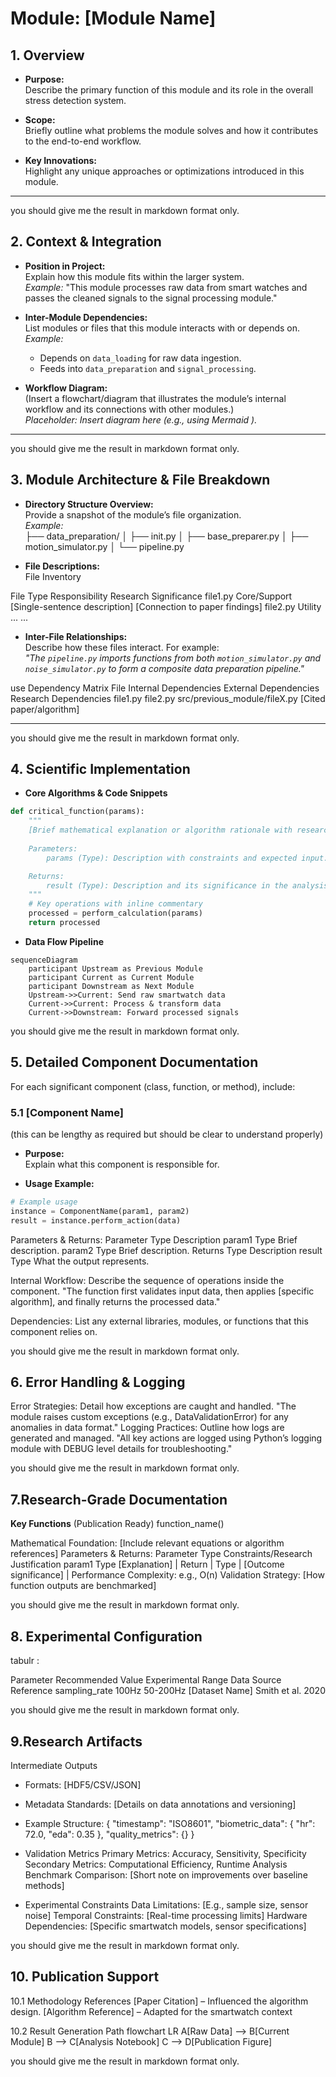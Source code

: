 # Module: [Module Name]

## 1. Overview
- **Purpose:**  
  Describe the primary function of this module and its role in the overall stress detection system.

- **Scope:**  
  Briefly outline what problems the module solves and how it contributes to the end-to-end workflow.

- **Key Innovations:**  
  Highlight any unique approaches or optimizations introduced in this module.

---
you should give me the result in markdown format only.

## 2. Context & Integration
- **Position in Project:**  
  Explain how this module fits within the larger system.  
  _Example:_ "This module processes raw data from smart watches and passes the cleaned signals to the signal processing module."

- **Inter-Module Dependencies:**  
  List modules or files that this module interacts with or depends on.  
  _Example:_  
  - Depends on `data_loading` for raw data ingestion.  
  - Feeds into `data_preparation` and `signal_processing`.

- **Workflow Diagram:**  
  (Insert a flowchart/diagram that illustrates the module’s internal workflow and its connections with other modules.)  
  _Placeholder: Insert diagram here (e.g., using Mermaid )._

---
you should give me the result in markdown format only.

## 3. Module Architecture & File Breakdown
- **Directory Structure Overview:**  
  Provide a snapshot of the module’s file organization.  
  _Example:_  
├── data_preparation/ │ ├── init.py │ ├── base_preparer.py │ ├── motion_simulator.py │ └── pipeline.py


- **File Descriptions:**  
File Inventory

File	Type	Responsibility	Research Significance
file1.py	Core/Support	[Single-sentence description]	[Connection to paper findings]
file2.py	Utility	...	...

- **Inter-File Relationships:**  
Describe how these files interact. For example:  
_"The `pipeline.py` imports functions from both `motion_simulator.py` and `noise_simulator.py` to form a composite data preparation pipeline."_

use Dependency Matrix
File	Internal Dependencies	External Dependencies	Research Dependencies
file1.py	file2.py	src/previous_module/fileX.py	[Cited paper/algorithm]

-----
you should give me the result in markdown format only.

## 4. Scientific Implementation
- **Core Algorithms & Code Snippets**
```python
def critical_function(params):
    """
    [Brief mathematical explanation or algorithm rationale with research context]
    
    Parameters:
        params (Type): Description with constraints and expected input.

    Returns:
        result (Type): Description and its significance in the analysis.
    """
    # Key operations with inline commentary
    processed = perform_calculation(params)
    return processed

```

- **Data Flow Pipeline**
```mermaid
sequenceDiagram
    participant Upstream as Previous Module
    participant Current as Current Module
    participant Downstream as Next Module
    Upstream->>Current: Send raw smartwatch data
    Current->>Current: Process & transform data
    Current->>Downstream: Forward processed signals
```
you should give me the result in markdown format only.

## 5. Detailed Component Documentation
For each significant component (class, function, or method), include:

### 5.1 [Component Name]
(this can be lengthy as required but should be clear to understand properly)
- **Purpose:**  
Explain what this component is responsible for.

- **Usage Example:**  
```python
# Example usage
instance = ComponentName(param1, param2)
result = instance.perform_action(data)
```
Parameters & Returns:
Parameter	Type	Description
param1	Type	Brief description.
param2	Type	Brief description.
Returns	Type	Description
result	Type	What the output represents.

Internal Workflow:
Describe the sequence of operations inside the component.
"The function first validates input data, then applies [specific algorithm], and finally returns the processed data."

Dependencies:
List any external libraries, modules, or functions that this component relies on.

you should give me the result in markdown format only.

## 6. Error Handling & Logging

Error Strategies:
Detail how exceptions are caught and handled.
"The module raises custom exceptions (e.g., DataValidationError) for any anomalies in data format."
Logging Practices:
Outline how logs are generated and managed.
"All key actions are logged using Python’s logging module with DEBUG level details for troubleshooting."

you should give me the result in markdown format only.

## 7.Research-Grade Documentation
**Key Functions** (Publication Ready)
function_name()

Mathematical Foundation: [Include relevant equations or algorithm references]
Parameters & Returns:
Parameter	Type	Constraints/Research Justification
param1	Type	[Explanation]
| Return | Type | [Outcome significance] |
Performance Complexity: e.g., O(n)
Validation Strategy: [How function outputs are benchmarked]

you should give me the result in markdown format only.

## 8. Experimental Configuration
tabulr :

Parameter	Recommended Value	Experimental Range	Data Source	Reference
sampling_rate	100Hz	50-200Hz	[Dataset Name]	Smith et al. 2020

you should give me the result in markdown format only.

## 9.Research Artifacts

Intermediate Outputs
- Formats: [HDF5/CSV/JSON]
- Metadata Standards: [Details on data annotations and versioning]
- Example Structure:
{
  "timestamp": "ISO8601",
  "biometric_data": {
    "hr": 72.0,
    "eda": 0.35
  },
  "quality_metrics": {}
}


- Validation Metrics
Primary Metrics: Accuracy, Sensitivity, Specificity
Secondary Metrics: Computational Efficiency, Runtime Analysis
Benchmark Comparison: [Short note on improvements over baseline methods]


- Experimental Constraints
Data Limitations: [E.g., sample size, sensor noise]
Temporal Constraints: [Real-time processing limits]
Hardware Dependencies: [Specific smartwatch models, sensor specifications]

you should give me the result in markdown format only.

## 10. Publication Support

10.1 Methodology References
[Paper Citation] – Influenced the algorithm design.
[Algorithm Reference] – Adapted for the smartwatch context

10.2 Result Generation Path
flowchart LR
    A[Raw Data] --> B[Current Module]
    B --> C[Analysis Notebook]
    C --> D[Publication Figure]

you should give me the result in markdown format only.